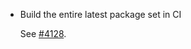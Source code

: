 * Build the entire latest package set in CI

  See [#4128](https://github.com/purescript/purescript/pull/4128).
